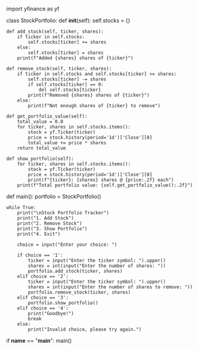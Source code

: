import yfinance as yf

class StockPortfolio:
    def __init__(self):
        self.stocks = {}

    def add_stock(self, ticker, shares):
        if ticker in self.stocks:
            self.stocks[ticker] += shares
        else:
            self.stocks[ticker] = shares
        print(f"Added {shares} shares of {ticker}")

    def remove_stock(self, ticker, shares):
        if ticker in self.stocks and self.stocks[ticker] >= shares:
            self.stocks[ticker] -= shares
            if self.stocks[ticker] == 0:
                del self.stocks[ticker]
            print(f"Removed {shares} shares of {ticker}")
        else:
            print(f"Not enough shares of {ticker} to remove")

    def get_portfolio_value(self):
        total_value = 0.0
        for ticker, shares in self.stocks.items():
            stock = yf.Ticker(ticker)
            price = stock.history(period='1d')['Close'][0]
            total_value += price * shares
        return total_value

    def show_portfolio(self):
        for ticker, shares in self.stocks.items():
            stock = yf.Ticker(ticker)
            price = stock.history(period='1d')['Close'][0]
            print(f"{ticker}: {shares} shares @ {price:.2f} each")
        print(f"Total portfolio value: {self.get_portfolio_value():.2f}")

def main():
    portfolio = StockPortfolio()
    
    while True:
        print("\nStock Portfolio Tracker")
        print("1. Add Stock")
        print("2. Remove Stock")
        print("3. Show Portfolio")
        print("4. Exit")
        
        choice = input("Enter your choice: ")
        
        if choice == '1':
            ticker = input("Enter the ticker symbol: ").upper()
            shares = int(input("Enter the number of shares: "))
            portfolio.add_stock(ticker, shares)
        elif choice == '2':
            ticker = input("Enter the ticker symbol: ").upper()
            shares = int(input("Enter the number of shares to remove: "))
            portfolio.remove_stock(ticker, shares)
        elif choice == '3':
            portfolio.show_portfolio()
        elif choice == '4':
            print("Goodbye!")
            break
        else:
            print("Invalid choice, please try again.")

if __name__ == "__main__":
    main()
